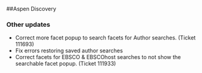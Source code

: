 ##Aspen Discovery
### Other updates
- Correct more facet popup to search facets for Author searches. (Ticket 111693)
- Fix errors restoring saved author searches
- Correct facets for EBSCO & EBSCOhost searches to not show the searchable facet popup. (Ticket 111933)
